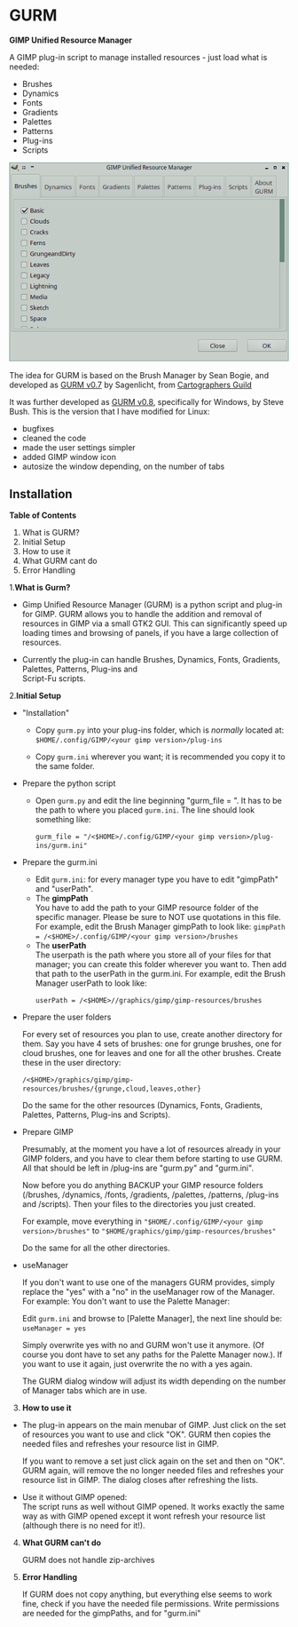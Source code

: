 # GURM
**GIMP Unified Resource Manager**

A GIMP plug-in script to manage installed resources - just load what is needed:

* Brushes
* Dynamics
* Fonts
* Gradients
* Palettes
* Patterns
* Plug-ins
* Scripts

![GURM](gurm-scrot.png)

The idea for GURM is based on the Brush Manager by Sean Bogie, and developed
as [GURM v0.7](http://registry.gimp.org/node/13473) by Sagenlicht, from [Cartographers Guild](http://cartographersguild.com)

It was further developed as [GURM v0.8](http://gimpscripts.com/2012/10/gurm-gimp-unified-resource-manager/), specifically for
Windows, by Steve Bush. This is the version that I have modified for Linux: 
* bugfixes
* cleaned the code
* made the user settings simpler
* added GIMP window icon
* autosize the window depending, on the number of tabs

## Installation

**Table of Contents**

1. What is GURM?
1. Initial Setup
1. How to use it
1. What GURM cant do
1. Error Handling 


1.**What is Gurm?**  

  + Gimp Unified Resource Manager (GURM) is a python script and plug-in for GIMP. GURM allows you to handle the addition and removal of resources in GIMP via a small GTK2 GUI. This can significantly speed up loading times and browsing of panels, if you have a large collection of resources.
  
  + Currently the plug-in can handle Brushes, Dynamics, Fonts, Gradients, Palettes, Patterns, Plug-ins and  
  Script-Fu scripts.

2.**Initial Setup**

  - "Installation"  
      * Copy `gurm.py` into your plug-ins folder, which is *normally* located at:  
          `$HOME/.config/GIMP/<your gimp version>/plug-ins`
            
      * Copy `gurm.ini` wherever you want; it is recommended you copy it to the same folder.
        
  - Prepare the python script  
     *  Open `gurm.py` and edit the line beginning "gurm_file = ". It has to be the path to
        where you placed `gurm.ini`. The line should look something like:
        ```
        gurm_file = "/<$HOME>/.config/GIMP/<your gimp version>/plug-ins/gurm.ini"  
        ```

  - Prepare the gurm.ini  
     * Edit `gurm.ini`: for every manager type you have to edit "gimpPath" and "userPath". 
     * The **gimpPath**  
            You have to add the path to your GIMP resource folder of the specific manager. 
            Please be sure to NOT use quotations in this file.
            For example, edit the Brush Manager gimpPath to look like:
            ```
            gimpPath = /<$HOME>/.config/GIMP/<your gimp version>/brushes
            ```
     * The **userPath**  
        The userpath is the path where you store all of your files for that manager; you can create 
        this folder wherever you want to. Then add that path to the userPath in the gurm.ini.
        For example, edit the Brush Manager userPath to look like: 
        ```
        userPath = /<$HOME>//graphics/gimp/gimp-resources/brushes
        ```
    
  - Prepare the user folders
  
     For every set of resources you plan to use, create another directory for them. Say you have 4
     sets of brushes: one for grunge brushes, one for cloud brushes, one for leaves and one for all the
     other brushes. Create these in the user directory:
     ```
     /<$HOME>/graphics/gimp/gimp-resources/brushes/{grunge,cloud,leaves,other}
     ```
            
     Do the same for the other resources (Dynamics, Fonts, Gradients, Palettes, Patterns, Plug-ins and 
     Scripts).
        
  - Prepare GIMP
  
     Presumably, at the moment you have a lot of resources already in your GIMP folders, and you
     have to clear them before starting to use GURM. All that should be left in /plug-ins are "gurm.py" 
     and "gurm.ini".
        
     Now before you do anything BACKUP your GIMP resource folders (/brushes, /dynamics, /fonts, /gradients, 
     /palettes, /patterns, /plug-ins and /scripts). Then your files to the directories you just created.
        
     For example, move everything in `"$HOME/.config/GIMP/<your gimp version>/brushes"` to 
     `"$HOME/graphics/gimp/gimp-resources/brushes"`
        
      Do the same for all the other directories.
        
  - useManager
  
     If you don't want to use one of the managers GURM provides, simply replace the "yes"
     with a "no" in the useManager row of the Manager.
     For example: You don't want to use the Palette Manager:
        
     Edit `gurm.ini` and browse to [Palette Manager], the next line should be: `useManager = yes` 
            
     Simply overwrite yes with no and GURM won't use it anymore. (Of course you dont have to set any paths for 
     the Palette Manager now.). If you want to use it again, just overwrite the no with a yes again.
        
     The GURM dialog window will adjust its width depending on the number of Manager tabs which are in use.
    

3. **How to use it**  
  * The plug-in appears on the main menubar of GIMP. Just click on the set of resources you want to use
    and click "OK". GURM then copies the needed files and refreshes your resource list in GIMP.
        
    If you want to remove a set just click again on the set and then on "OK". GURM again, will remove the no 
    longer needed files and refreshes your resource list in GIMP. The dialog closes after refreshing the lists.
        
  * Use it without GIMP opened:  
        The script runs as well without GIMP opened. It works exactly the same way as with GIMP opened except it 
        wont refresh your resource list (although there is no need for it!).

4. **What GURM can't do**  

      GURM does not handle zip-archives
    
5. **Error Handling**  

      If GURM does not copy anything, but everything else seems to work fine, check if you have the needed
      file permissions. Write permissions are needed for the gimpPaths, and for "gurm.ini" 


